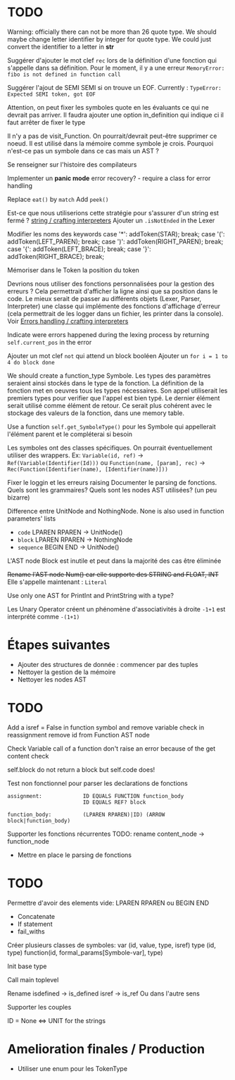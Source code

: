 # TODO

Warning: officially there can not be more than 26 quote type. We should maybe change letter identifier by integer for quote type. We could just convert the identifier to a letter in __str__

Suggérer d'ajouter le mot clef `rec` lors de la définition d'une fonction qui s'appelle dans sa définition. Pour le moment, il y a une erreur `MemoryError: fibo is not defined in function call`

Suggérer l'ajout de SEMI SEMI si on trouve un EOF. Currently : `TypeError: Expected SEMI token, got EOF`

Attention, on peut fixer les symboles quote en les évaluants ce qui ne devrait pas arriver. Il faudra ajouter une option in_definition qui indique ci il faut arrêter de fixer le type

Il n'y a pas de visit_Function. On pourrait/devrait peut-être supprimer ce noeud. Il est utilisé dans la mémoire comme symbole je crois. Pourquoi n'est-ce pas un symbole dans ce cas mais un AST ?

Se renseigner sur l'histoire des compilateurs

Implementer un **panic mode** error recovery?
    - require a class for error handling

Replace `eat()` by `match`
Add `peek()`

Est-ce que nous utiliserions cette stratégie pour s'assurer d'un string est fermé ? [string / crafting interpreters](http://craftinginterpreters.com/scanning.html#string-literals)
Ajouter un `.isNotEnded` in the Lexer

Modifier les noms des keywords
      case '*': addToken(STAR); break; 
      case '(': addToken(LEFT_PAREN); break;
      case ')': addToken(RIGHT_PAREN); break;
      case '{': addToken(LEFT_BRACE); break;
      case '}': addToken(RIGHT_BRACE); break;

Mémoriser dans le Token la position du token

Devrions nous utiliser des fonctions personnalisées pour la gestion des erreurs ? Cela permettrait d'afficher la ligne ainsi que sa position dans le code. Le mieux serait de passer au différents objets (Lexer, Parser, Interpreter) une classe qui implémente des fonctions d'affichage d'erreur (cela permettrait de les logger dans un fichier, les printer dans la console). Voir [Errors handling / crafting interpreters](http://craftinginterpreters.com/scanning.html#error-handling)

Indicate were errors happened during the lexing process by returning `self.current_pos` in the error

Ajouter un mot clef `not` qui attend un block booléen
Ajouter un `for i = 1 to 4 do block done`

We should create a function_type Symbole. Les types des paramètres seraient ainsi stockés dans le type de la fonction. La définition de la fonction met en oeuvres tous les types nécessaires. Son appel utiliserait les premiers types pour verifier que l'appel est bien typé. Le dernier élément serait utilisé comme élément de retour. Ce serait plus cohérent avec le stockage des valeurs de la fonction, dans une memory table.

Use a function `self.get_SymboleType()` pour les Symbole qui appellerait l'élément parent et le compléterai si besoin

Les symboles ont des classes spécifiques. On pourrait éventuellement utiliser des wrappers. Ex: `Variable(id, ref)` -> `Ref(Variable(Identifier(Id)))` ou `Function(name, [param], rec)` -> `Rec(Function(Identifier(name), [Identifier(name)]))`

Fixer le loggin et les erreurs raising
Documenter le parsing de fonctions. Quels sont les grammaires? Quels sont les nodes AST utilisées? (un peu bizarre)

Difference entre UnitNode and NothingNode. None is also used in function parameters' lists
 - `code` LPAREN RPAREN         -> UnitNode()
 - `block` LPAREN RPAREN        -> NothingNode
 - `sequence` BEGIN END         -> UnitNode()

L'AST node Block est inutile et peut dans la majorité des cas être éliminée

~~Rename l'AST node Num() car elle supporte des STRING and FLOAT, INT~~ Elle s'appelle maintenant : `Literal`

Use only one AST for PrintInt and PrintString with a type?

Les Unary Operator créent un phénomène d'associativités à droite `-1+1` est interprété comme `-(1+1)`

# Étapes suivantes
 * Ajouter des structures de donnée : commencer par des tuples
 * Nettoyer la gestion de la mémoire
 * Nettoyer les nodes AST

# TODO

Add a isref = False in function symbol and remove variable check in reassignment
remove id from Function AST node

Check Variable call of a function don't raise an error because of the get content check


self.block do not return a block but self.code does!

Test non fonctionnel pour parser les declarations de fonctions
```
assignment:             ID EQUALS FUNCTION function_body
                        ID EQUALS REF? block

function_body:          (LPAREN RPAREN)|ID) (ARROW block|function_body)
```

Supporter les fonctions récurrentes
TODO: rename content_node -> function_node

* Mettre en place le parsing de fonctions

# TODO
Permettre d'avoir des elements vide: LPAREN RPAREN ou BEGIN END
* Concatenate
* If statement
* fail_withs

Créer plusieurs classes de symboles:
    var (id, value, type, isref)
    type (id, type)
    function(id, formal_params[Symbole-var], type)


Init base type

Call main toplevel

Rename isdefined -> is_defined
isref -> is_ref 
Ou dans l'autre sens


Supporter les couples


ID = None <=> UNIT for the strings

# Amelioration finales / Production
* Utiliser une enum pour les TokenType
